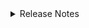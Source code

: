 <details markdown>
<summary>Release Notes</summary>

## 1.1.0 (2024-02-27)

- Add support for [FAIR Signposting Profile](https://signposting.org/FAIR/) level 1.
- Update badge images to reflect the new badge design.
- Add support for a `RELEASE_NOTES.md` file which lists changes between different versions and is embedded on the landing page (syllabus).
- Extend the section on Working with Git Books and Key Takeaways with an additional step, describing how to change the title of the Git book appearing in the header of the webpage.
- Extend the section on Markdown Syntax within the Produce stage with step by step instructions on how to embed videos in the Git book.
- Extend the section on Publishing Preparations within the Publish stage to include instructions on how the new `RELEASE_NOTES.md` file should be edited.
- Extend the section on Zenodo Publishing within the Publish stage to reflect the additional automated workflow created to deal with specific Signposting aspects.

## 1.0.1 (2023-11-01)

- Improvements to the Zenodo automated publishing workflows, reflecting changes made to the Zenodo API.

## 1.0.0 (2023-10-17)

- Initial release of the materials.

</details>